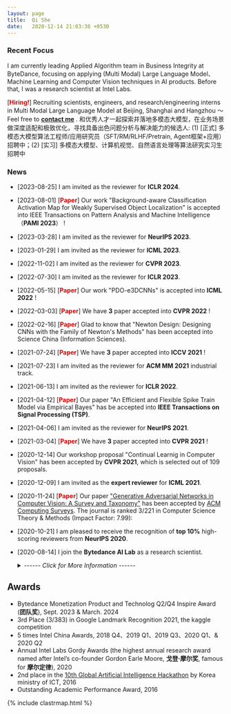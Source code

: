```yaml
---
layout: page
title:  Qi She
date:   2020-12-14 21:03:36 +0530
---
```


### **Recent Focus**
I am currently leading Applied Algorithm team in Business Integrity at ByteDance, focusing on applying (Multi Modal) Large Language Model、Machine Learning and Computer Vision techniques in AI products. Before that, I was a research scientist at Intel Labs.

[**<font color="#dd0000">Hiring!</font>**] Recruiting scientists, engineers, and research/engineering interns in Multi Modal Large Language Model at Beijing, Shanghai and Hangzhou ～ Feel free to [**contact me**](mailto:sheqi.roger@bytedance.com) . 和优秀人才一起探索并落地多模态大模型，在业务场景做深度适配和极致优化，寻找具备出色问题分析与解决能力的候选人: (1) [正式] 多模态大模型算法工程师/应用研究员（SFT/RM/RLHF/Pretrain, Agent框架+应用）招聘中；(2) [实习] 多模态大模型、计算机视觉、自然语言处理等算法研究实习生招聘中


### **News**
- [2023-08-25] I am invited as the reviewer for **ICLR 2024**.

- [2023-08-01] [**<font color="#dd0000">Paper</font>**] Our work "Background-aware Classification Activation Map for Weakly Supervised Object Localization" is accepted into IEEE Transactions on Pattern Analysis and Machine Intelligence（**PAMI 2023**） ! 

- [2023-03-28] I am invited as the reviewer for **NeurIPS 2023**.

- [2023-01-29] I am invited as the reviewer for **ICML 2023**.

- [2022-11-02] I am invited as the reviewer for **CVPR 2023**.

- [2022-07-30] I am invited as the reviewer for **ICLR 2023**.

- [2022-05-15] [**<font color="#dd0000">Paper</font>**] Our work "PDO-e3DCNNs" is accepted into **ICML 2022** ! 

- [2022-03-03] [**<font color="#dd0000">Paper</font>**] We have **3** paper accepted into **CVPR 2022** ! 

- [2022-02-16] [**<font color="#dd0000">Paper</font>**] Glad to know that "Newton Design: Designing CNNs with the Family of Newton's Methods" has been accepted into Science China (Information Sciences).

- [2021-07-24] [**<font color="#dd0000">Paper</font>**] We have **3** paper accepted into **ICCV 2021** !  

- [2021-07-23] I am invited as the reviewer for **ACM MM 2021** industrial track.

- [2021-06-13] I am invited as the reviewer for **ICLR 2022**.

- [2021-04-12] [**<font color="#dd0000">Paper</font>**] Our paper "An Efficient and Flexible Spike Train Model via Empirical Bayes" has be accepted into **IEEE Transactions on Signal Processing (TSP)**.

- [2021-04-06] I am invited as the reviewer for **NeurIPS 2021**.

- [2021-03-04] [**<font color="#dd0000">Paper</font>**] We have **3** paper accepted into **CVPR 2021** !

- [2020-12-14] Our workshop proposal "Continual Learnig in Computer Vision" has been accepted by **CVPR 2021**, which is selected out of 109 proposals.

- [2020-12-09] I am invited as the **expert reviewer** for **ICML 2021**.

- [2020-11-24] [**<font color="#dd0000">Paper</font>**] Our paper ["Generative Adversarial Networks in Computer Vision: A Survey and Taxonomy"][GAN Survey] has been accepted by [ACM Computing Surveys][ACM Computing Surveys]. The journal is ranked 3/221 in Computer Science Theory & Methods (Impact Factor: 7.99):

- [2020-10-21] I am pleased to receive the recognition of **top 10%** high-scoring reviewers from **NeurIPS 2020**.

- [2020-08-14] I join the **Bytedance AI Lab** as a research scientist.


<ul>
<details>
	<summary class=clickable><i>------ Click for More Information ------</i></summary>
		<li>[2020-06-14] We have successfully organized the 1st "Continual Learning in Computer Vision" workshop at <b>CVPR 2020</b>.</li>
		<li>[2020-06-10] [<b><font color="#dd0000">Paper</font></b>] Our paper "IROS 2019 Lifelong Robotic Vision: Object Recognition Challenge [Competitions]" has been published at IEEE Robotics & Automation Magazine (IEEE RAM). The journal is one of four top-tier journals in robotics field.</li>
		<li>[2020-06-01] [<b><font color="#dd0000">Paper</font></b>] Our paper is accepted as the **Oral** presentation at the conference of Uncertainty in Artificial Intelligence (UAI).</li>
		<li>[2020-05-22] [<b><font color="#dd0000">Paper</font></b>] Our paper “Synthetic-Neuroscore: Using a neuro-AI interface for evaluating generative adversarial networks” has been accepted by <b>Neurocomputing</b>.</li>
		<li>[2020-01-22] [<b><font color="#dd0000">Paper</font></b>] We have <b>2</b> papers regarding <b>lifelong robotic vision</b> accepted by <b>ICRA 2020</b>.</li>
</details>
</ul>


<!--
## **Outcomes**
- In general, until 2023/10, I hold **2100 citations** from Google Sholar, with **h index: 19, i10 index 25**，publishing at TPAMI, TNNLS, TSP, CSUR, Nature Scientific Reports, ICML, CVPR, ICCV, ICLR, AAAI etc; and holding **5** US patents, and **20+** China patents.
- At byetedance, I launched several ranking models/computer vision solutions as baselines; and at Intel Labs, I am the first contributor of [Lifelong Robotic Vision].
-->

## **Awards**
- Bytedance Monetization Product and Technolog Q2/Q4 Inspire Award (<b>团队奖</b>), Sept. 2023 & March. 2024
- 3rd Place (3/383) in Google Landmark Recognition 2021, the kaggle competition
- 5 times Intel China Awards, 2018 Q4、2019 Q1、2019 Q3、2020 Q1、& 2020 Q2
- Annual Intel Labs Gordy Awards (the highest annual research award named after Intel’s co-founder Gordon Earle Moore, <b>戈登·摩尔奖</b>, famous for <b>摩尔定律</b>), 2020
- 2nd place in the [10th Global Artificial Intelligence Hackathon][AI hackathon] by Korea ministry of ICT, 2016
- Outstanding Academic Performance Award, 2016

[ACM Computing Surveys]: https://www.letpub.com.cn/index.php?page=journalapp&view=detail&journalid=19
[CLVISION]: https://sites.google.com/view/clvision2020/overview?authuser=0
[GAN Survey]:https://arxiv.org/abs/1906.01529
[IEEE RAM]: https://ieeexplore.ieee.org/document/9113359
[AI hackathon]: https://www.youtube.com/watch?v=u0RCcuZpmxg
[Lifelong Robotic Vision]: https://lifelong-robotic-vision.github.io/

<div class="analytics">
	{% include clastrmap.html %}
</div>